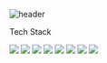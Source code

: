 <!--
**1478952/1478952** is a ✨ _special_ ✨ repository because its `README.md` (this file) appears on your GitHub profile.

Here are some ideas to get you started:

- 🔭 I’m currently working on ...
- 🌱 I’m currently learning ...
- 👯 I’m looking to collaborate on ...
- 🤔 I’m looking for help with ...
- 💬 Ask me about ...
- 📫 How to reach me: ...
- 😄 Pronouns: ...
- ⚡ Fun fact: ...
-->

![header](https://capsule-render.vercel.app/api?type=wave&color=auto&height=300&section=header&text=Hi_there&fontSize=90)

Tech Stack

<div>
  <img src="https://img.shields.io/badge/html5-000?style=flat-square&logo=html5&logoColor=white"> 
  <img src="https://img.shields.io/badge/css3-000?style=flat-square&logo=css3&logoColor=white"> 
  <img src="https://img.shields.io/badge/javascript-000?style=flat-square&logo=javascript&logoColor=white"> 
  <img src="https://img.shields.io/badge/typescript-000?style=flat-square&logo=typescript&logoColor=white"> 
  <img src="https://img.shields.io/badge/react-000?style=flat-square&logo=react&logoColor=white"> 
  <img src="https://img.shields.io/badge/nextjs-000?style=flat-square&logo=nextdotjs&logoColor=white"> 
  <img src="https://img.shields.io/badge/nodejs-000?style=flat-square&logo=nodedotjs&logoColor=white"> 
  <img src="https://img.shields.io/badge/express-000?style=flat-square&logo=express&logoColor=white"> 
</div>
